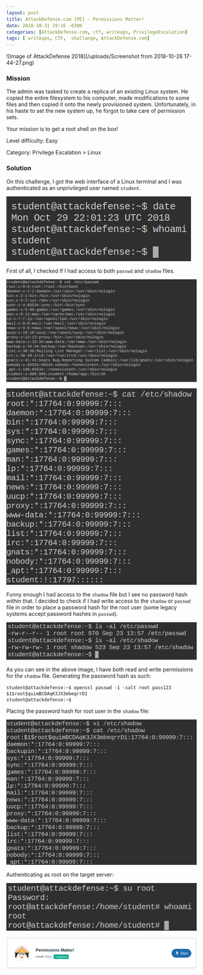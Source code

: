 ```yaml
---
layout: post
title: AttackDefense.com [PE] - Permissions Matter!
date: 2018-10-31 19:16 -0300
categories: [AttackDefense.com, ctf, writeups, PrivilegeEscalation]
tags: [ writeups, CTF,  challange, AttackDefense.com]
---
```


![Image of AttackDefense 2018](/uploads/Screenshot from 2018-10-26 17-44-27.png)

### Mission

The admin was tasked to create a replica of an existing Linux system. He copied the entire filesystem to his computer, made modifications to some files and then copied it onto the newly provisioned system. Unfortunately, in his haste to set the new system up, he forgot to take care of permission sets. 

Your mission is to get a root shell on the box!

Level difficulty: Easy

Category: Privilege Escalation > Linux

### Solution

On this challenge, I got the web interface of a Linux terminal and I was authenticated as an unprivileged user named ```student```.

![Image of AttackDefense 2018](/uploads/adpe1/image6.png)

First of all, I checked If I had access to both ```passwd``` and ```shadow``` files.

![Image of AttackDefense 2018](/uploads/adpe1/image7.png)

![Image of AttackDefense 2018](/uploads/adpe1/image5.png)

Funny enough I had access to the ```shadow``` file but I see no password hash within that.
I decided to check if I had write access to the ```shadow``` or ```passwd``` file in order to place a password hash for the root user (some legacy systems accept password hashes in ```passwd```).  

![Image of AttackDefense 2018](/uploads/adpe1/image1.png)

As you can see in the above image, I have both read and write permissions for the ```shadow``` file. Generating the password hash as such:

```terminal
student@attackdefense:~$ openssl passwd -1 -salt root pass123
$1$root$quimBCDAqK3JX3mbeqrrD1
student@attackdefense:~$
```

Placing the password hash for root user in the ```shadow``` file:

![Image of AttackDefense 2018](/uploads/adpe1/image4.png)

Authenticating as root on the target server:

![Image of AttackDefense 2018](/uploads/adpe1/image2.png)

![Image of AttackDefense 2018](/uploads/adpe1/image3.png)